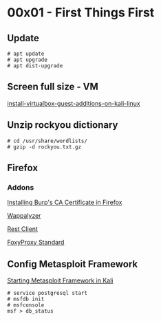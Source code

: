 # 00x01 - First Things First

## Update

```
# apt update
# apt upgrade
# apt dist-upgrade
```

## Screen full size - VM

[install-virtualbox-guest-additions-on-kali-linux](https://kifarunix.com/install-virtualbox-guest-additions-on-kali-linux-2020-3/)

## Unzip rockyou dictionary

```
# cd /usr/share/wordlists/
# gzip -d rockyou.txt.gz
```

## Firefox

### Addons

[Installing Burp's CA Certificate in Firefox](https://support.portswigger.net/customer/portal/articles/1783087-Installing_Installing%20CA%20Certificate%20-%20FF.html)

[Wappalyzer](https://addons.mozilla.org/en-US/firefox/addon/wappalyzer/)

[Rest Client](https://addons.mozilla.org/en-US/firefox/addon/restclient/)

[FoxyProxy Standard](https://addons.mozilla.org/en-US/firefox/addon/foxyproxy-standard/)

## Config Metasploit Framework

[Starting Metasploit Framework in Kali](https://docs.kali.org/general-use/starting-metasploit-framework-in-kali)

```
# service postgresql start
# msfdb init
# msfconsole
msf > db_status
```
